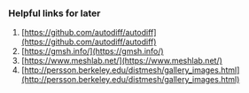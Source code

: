 
### Helpful links for later

1. [https://github.com/autodiff/autodiff](https://github.com/autodiff/autodiff)
2. [https://gmsh.info/](https://gmsh.info/)
3. [https://www.meshlab.net/](https://www.meshlab.net/)
4. [http://persson.berkeley.edu/distmesh/gallery_images.html](http://persson.berkeley.edu/distmesh/gallery_images.html)
